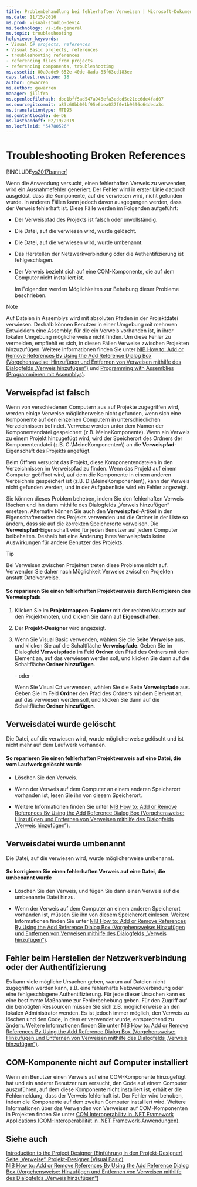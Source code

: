 ```yaml
---
title: Problembehandlung bei fehlerhaften Verweisen | Microsoft-Dokumentation
ms.date: 11/15/2016
ms.prod: visual-studio-dev14
ms.technology: vs-ide-general
ms.topic: troubleshooting
helpviewer_keywords:
- Visual C# projects, references
- Visual Basic projects, references
- troubleshooting references
- referencing files from projects
- referencing components, troubleshooting
ms.assetid: 00a9ade9-652e-40de-8ada-85f63cd183ee
caps.latest.revision: 18
author: gewarren
ms.author: gewarren
manager: jillfra
ms.openlocfilehash: dbc1bff5ad547a946efa3edcd5c21cc6de4fad07
ms.sourcegitcommit: a83c60bb00bf95e6bea037f0e1b9696c64deda3c
ms.translationtype: MTE95
ms.contentlocale: de-DE
ms.lasthandoff: 02/19/2019
ms.locfileid: "54780526"
---
```

# <a name="troubleshooting-broken-references"></a>Troubleshooting Broken References
[!INCLUDE[vs2017banner](../includes/vs2017banner.md)]

Wenn die Anwendung versucht, einen fehlerhaften Verweis zu verwenden, wird ein Ausnahmefehler generiert. Der Fehler wird in erster Linie dadurch ausgelöst, dass die Komponente, auf die verwiesen wird, nicht gefunden wurde. In anderen Fällen kann jedoch davon ausgegangen werden, dass der Verweis fehlerhaft ist. Diese Fälle werden im Folgenden aufgeführt:  
  
- Der Verweispfad des Projekts ist falsch oder unvollständig.  
  
- Die Datei, auf die verwiesen wird, wurde gelöscht.  
  
- Die Datei, auf die verwiesen wird, wurde umbenannt.  
  
- Das Herstellen der Netzwerkverbindung oder die Authentifizierung ist fehlgeschlagen.  
  
- Der Verweis bezieht sich auf eine COM-Komponente, die auf dem Computer nicht installiert ist.  
  
  Im Folgenden werden Möglichkeiten zur Behebung dieser Probleme beschrieben.  
  
> [!NOTE]
>  Auf Dateien in Assemblys wird mit absoluten Pfaden in der Projektdatei verwiesen. Deshalb können Benutzer in einer Umgebung mit mehreren Entwicklern eine Assembly, für die ein Verweis vorhanden ist, in ihrer lokalen Umgebung möglicherweise nicht finden. Um diese Fehler zu vermeiden, empfiehlt es sich, in diesen Fällen Verweise zwischen Projekten hinzuzufügen. Weitere Informationen finden Sie unter [NIB How to: Add or Remove References By Using the Add Reference Dialog Box (Vorgehensweise: Hinzufügen und Entfernen von Verweisen mithilfe des Dialogfelds „Verweis hinzufügen“)](http://msdn.microsoft.com/3bd75d61-f00c-47c0-86a2-dd1f20e231c9) und [Programming with Assemblies (Programmieren mit Assemblys)](http://msdn.microsoft.com/library/25918b15-701d-42c7-95fc-c290d08648d6).  
  
## <a name="reference-path-is-incorrect"></a>Verweispfad ist falsch  
 Wenn von verschiedenen Computern aus auf Projekte zugegriffen wird, werden einige Verweise möglicherweise nicht gefunden, wenn sich eine Komponente auf den einzelnen Computern in unterschiedlichen Verzeichnissen befindet. Verweise werden unter dem Namen der Komponentendatei gespeichert (z.B. MeineKomponente). Wenn ein Verweis zu einem Projekt hinzugefügt wird, wird der Speicherort des Ordners der Komponentendatei (z.B. C:\MeineKomponenten\\) an die **Verweispfad**-Eigenschaft des Projekts angefügt.  
  
 Beim Öffnen versucht das Projekt, diese Komponentendateien in den Verzeichnissen im Verweispfad zu finden. Wenn das Projekt auf einem Computer geöffnet wird, auf dem die Komponente in einem anderen Verzeichnis gespeichert ist (z.B. D:\MeineKomponenten\\), kann der Verweis nicht gefunden werden, und in der Aufgabenliste wird ein Fehler angezeigt.  
  
 Sie können dieses Problem beheben, indem Sie den fehlerhaften Verweis löschen und ihn dann mithilfe des Dialogfelds „Verweis hinzufügen“ ersetzen. Alternativ können Sie auch den **Verweispfad**-Artikel in den Eigenschaftenseiten des Projekts verwenden und die Ordner in der Liste so ändern, dass sie auf die korrekten Speicherorte verweisen. Die **Verweispfad**-Eigenschaft wird für jeden Benutzer auf jedem Computer beibehalten. Deshalb hat eine Änderung Ihres Verweispfads keine Auswirkungen für andere Benutzer des Projekts.  
  
> [!TIP]
>  Bei Verweisen zwischen Projekten treten diese Probleme nicht auf. Verwenden Sie daher nach Möglichkeit Verweise zwischen Projekten anstatt Dateiverweise.  
  
#### <a name="to-fix-a-broken-project-reference-by-correcting-the-reference-path"></a>So reparieren Sie einen fehlerhaften Projektverweis durch Korrigieren des Verweispfads  
  
1.  Klicken Sie im **Projektmappen-Explorer** mit der rechten Maustaste auf den Projektknoten, und klicken Sie dann auf **Eigenschaften**.  
  
2.  Der **Projekt-Designer** wird angezeigt.  
  
3.  Wenn Sie Visual Basic verwenden, wählen Sie die Seite **Verweise** aus, und klicken Sie auf die Schaltfläche **Verweispfade**. Geben Sie im Dialogfeld **Verweispfade** im Feld **Ordner** den Pfad des Ordners mit dem Element an, auf das verwiesen werden soll, und klicken Sie dann auf die Schaltfläche **Ordner hinzufügen**.  
  
     - oder -   
  
     Wenn Sie Visual C# verwenden, wählen Sie die Seite **Verweispfade** aus. Geben Sie im Feld **Ordner** den Pfad des Ordners mit dem Element an, auf das verwiesen werden soll, und klicken Sie dann auf die Schaltfläche **Ordner hinzufügen**.  
  
## <a name="referenced-file-has-been-deleted"></a>Verweisdatei wurde gelöscht  
 Die Datei, auf die verwiesen wird, wurde möglicherweise gelöscht und ist nicht mehr auf dem Laufwerk vorhanden.  
  
#### <a name="to-fix-a-broken-project-reference-for-a-file-that-no-longer-exists-on-your-drive"></a>So reparieren Sie einen fehlerhaften Projektverweis auf eine Datei, die vom Laufwerk gelöscht wurde  
  
-   Löschen Sie den Verweis.  
  
-   Wenn der Verweis auf dem Computer an einem anderen Speicherort vorhanden ist, lesen Sie ihn von diesem Speicherort.  
  
-   Weitere Informationen finden Sie unter [NIB How to: Add or Remove References By Using the Add Reference Dialog Box (Vorgehensweise: Hinzufügen und Entfernen von Verweisen mithilfe des Dialogfelds „Verweis hinzufügen“)](http://msdn.microsoft.com/3bd75d61-f00c-47c0-86a2-dd1f20e231c9).  
  
## <a name="referenced-file-has-been-renamed"></a>Verweisdatei wurde umbenannt  
 Die Datei, auf die verwiesen wird, wurde möglicherweise umbenannt.  
  
#### <a name="to-fix-a-broken-reference-for-a-file-that-has-been-renamed"></a>So korrigieren Sie einen fehlerhaften Verweis auf eine Datei, die umbenannt wurde  
  
-   Löschen Sie den Verweis, und fügen Sie dann einen Verweis auf die umbenannte Datei hinzu.  
  
-   Wenn der Verweis auf dem Computer an einem anderen Speicherort vorhanden ist, müssen Sie ihn von diesem Speicherort einlesen. Weitere Informationen finden Sie unter [NIB How to: Add or Remove References By Using the Add Reference Dialog Box (Vorgehensweise: Hinzufügen und Entfernen von Verweisen mithilfe des Dialogfelds „Verweis hinzufügen“)](http://msdn.microsoft.com/3bd75d61-f00c-47c0-86a2-dd1f20e231c9).  
  
## <a name="network-connection-or-authentication-has-failed"></a>Fehler beim Herstellen der Netzwerkverbindung oder der Authentifizierung  
 Es kann viele mögliche Ursachen geben, warum auf Dateien nicht zugegriffen werden kann, z.B. eine fehlerhafte Netzwerkverbindung oder eine fehlgeschlagene Authentifizierung. Für jede dieser Ursachen kann es eine bestimmte Maßnahme zur Fehlerbehebung geben. Für den Zugriff auf die benötigten Ressourcen müssen Sie sich z.B. möglicherweise an den lokalen Administrator wenden. Es ist jedoch immer möglich, den Verweis zu löschen und den Code, in dem er verwendet wurde, entsprechend zu ändern. Weitere Informationen finden Sie unter [NIB How to: Add or Remove References By Using the Add Reference Dialog Box (Vorgehensweise: Hinzufügen und Entfernen von Verweisen mithilfe des Dialogfelds „Verweis hinzufügen“)](http://msdn.microsoft.com/3bd75d61-f00c-47c0-86a2-dd1f20e231c9).  
  
## <a name="com-component-is-not-installed-on-computer"></a>COM-Komponente nicht auf Computer installiert  
 Wenn ein Benutzer einen Verweis auf eine COM-Komponente hinzugefügt hat und ein anderer Benutzer nun versucht, den Code auf einem Computer auszuführen, auf dem diese Komponente nicht installiert ist, erhält er die Fehlermeldung, dass der Verweis fehlerhaft ist. Der Fehler wird behoben, indem die Komponente auf dem zweiten Computer installiert wird. Weitere Informationen über das Verwenden von Verweisen auf COM-Komponenten in Projekten finden Sie unter [COM Interoperability in .NET Framework Applications (COM-Interoperabilität in .NET Framework-Anwendungen)](http://msdn.microsoft.com/library/f5a72143-c268-4dff-a019-974ad940e17d).  
  
## <a name="see-also"></a>Siehe auch  
 [Introduction to the Project Designer (Einführung in den Projekt-Designer)](http://msdn.microsoft.com/898dd854-c98d-430c-ba1b-a913ce3c73d7)   
 [Seite „Verweise“, Projekt-Designer (Visual Basic)](../ide/reference/references-page-project-designer-visual-basic.md)   
 [NIB How to: Add or Remove References By Using the Add Reference Dialog Box (Vorgehensweise: Hinzufügen und Entfernen von Verweisen mithilfe des Dialogfelds „Verweis hinzufügen“)](http://msdn.microsoft.com/3bd75d61-f00c-47c0-86a2-dd1f20e231c9)
